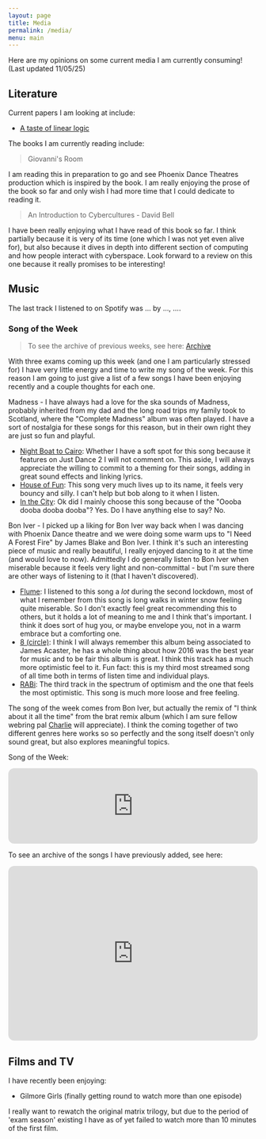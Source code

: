 ```yaml
---
layout: page
title: Media
permalink: /media/
menu: main
---
```


Here are my opinions on some current media I am currently consuming! (Last updated 11/05/25)

## Literature

Current papers I am looking at include:

- [A taste of linear logic](https://homepages.inf.ed.ac.uk/wadler/papers/lineartaste/lineartaste-revised.pdf)

The books I am currently reading include:

> Giovanni's Room

I am reading this in preparation to go and see Phoenix Dance Theatres production which is inspired by the book. I am really enjoying the prose of the book so far and only wish I had more time that I could dedicate to reading it.

> An Introduction to Cybercultures - David Bell

I have been really enjoying what I have read of this book so far. I think partially because it is very of its time (one which I was not yet even alive for), but also because it dives in depth into different section of computing and how people interact with cyberspace. Look forward to a review on this one because it really promises to be interesting!

## Music

<p>
    The last track I listened to on Spotify was
    <span data-nowplaying="TrackLink">...</span>
    by <span data-nowplaying="ArtistsLink">...</span>,
    <span data-nowplaying="TimeSince">...</span>.
</p>
<script src="https://now-playing.akpain.net/script/njuav1quxpqzgp8tyhkfba5on"></script>

### Song of the Week

> To see the archive of previous weeks, see here: [Archive](/media/song-archive)

With three exams coming up this week (and one I am particularly stressed for) I have very little energy and time to write my song of the week. For this reason I am going to just give a list of a few songs I have been enjoying recently and a couple thoughts for each one.

Madness - I have always had a love for the ska sounds of Madness, probably inherited from my dad and the long road trips my family took to Scotland, where the "Complete Madness" album was often played. I have a sort of nostalgia for these songs for this reason, but in their own right they are just so fun and playful.

- [Night Boat to Cairo](https://open.spotify.com/track/4f9gzn6DWKmJ1G9e4zSxDB?si=793a6797d09341af): Whether I have a soft spot for this song because it features on Just Dance 2 I will not comment on. This aside, I will always appreciate the willing to commit to a theming for their songs, adding in great sound effects and linking lyrics.
- [House of Fun](https://open.spotify.com/track/7JIr53FZOBcTjZFn5ddJmJ?si=248e4603f0c14179): This song very much lives up to its name, it feels very bouncy and silly. I can't help but bob along to it when I listen.
- [In the City](https://open.spotify.com/track/1q51O9YNvjjLd9FtlPakwI?si=f09d1c226005434e): Ok did I mainly choose this song because of the "Oooba dooba dooba dooba"? Yes. Do I have anything else to say? No.

Bon Iver - I picked up a liking for Bon Iver way back when I was dancing with Phoenix Dance theatre and we were doing some warm ups to "I Need A Forest Fire" by James Blake and Bon Iver. I think it's such an interesting piece of music and really beautiful, I really enjoyed dancing to it at the time (and would love to now). Admittedly I do generally listen to Bon Iver when miserable because it feels very light and non-committal - but I'm sure there are other ways of listening to it (that I haven't discovered).

- [Flume](https://open.spotify.com/track/0bhBtXHQX3u6dSAPF59qGx?si=1b560d59aced4042): I listened to this song a *lot* during the second lockdown, most of what I remember from this song is long walks in winter snow feeling quite miserable. So I don't exactly feel great recommending this to others, but it holds a lot of meaning to me and I think that's important. I think it does sort of hug you, or maybe envelope you, not in a warm embrace but a comforting one.
- [8 (circle)](https://open.spotify.com/track/16WkFbQRW2BhvMUwuIaIsx?si=96b48583723b4d36): I think I will always remember this album being associated to James Acaster, he has a whole thing about how 2016 was the best year for music and to be fair this album is great. I think this track has a much more optimistic feel to it. Fun fact: this is my third most streamed song of all time both in terms of listen time and individual plays.
- [RABi](https://open.spotify.com/track/4nOHprlBR2OHWZe1EGrxdr?si=2e710a4ed9a94355): The third track in the spectrum of optimism and the one that feels the most optimistic. This song is much more loose and free feeling.

The song of the week comes from Bon Iver, but actually the remix of "I think about it all the time" from the brat remix album (which I am sure fellow webring pal [Charlie](https://charliew.net) will appreciate). I think the coming together of two different genres here works so so perfectly and the song itself doesn't only sound great, but also explores meaningful topics.

Song of the Week:

<iframe style="border-radius:12px" src="https://open.spotify.com/embed/track/3AvuMVDQU1JyZ8McJumqpY?utm_source=generator" width="100%" height="152" frameBorder="0" allowfullscreen="" allow="autoplay; clipboard-write; encrypted-media; fullscreen; picture-in-picture" loading="lazy"></iframe>

To see an archive of the songs I have previously added, see here:

<iframe style="border-radius:12px" src="https://open.spotify.com/embed/playlist/3fbq2MJ5qVj6IfPwzSaj2F?utm_source=generator&theme=0" width="100%" height="352" frameBorder="0" allowfullscreen="" allow="autoplay; clipboard-write; encrypted-media; fullscreen; picture-in-picture" loading="lazy"></iframe>

## Films and TV

I have recently been enjoying:

- Gilmore Girls (finally getting round to watch more than one episode)

I really want to rewatch the original matrix trilogy, but due to the period of 'exam season' existing I have as of yet failed to watch more than 10 minutes of the first film.
